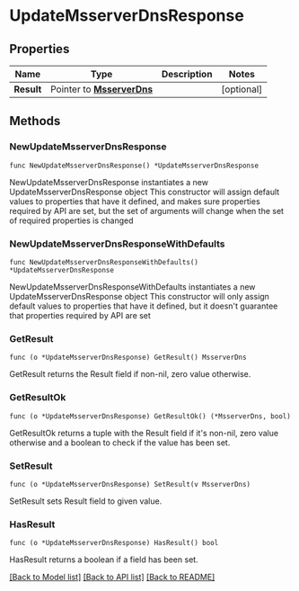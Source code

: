 # UpdateMsserverDnsResponse

## Properties

Name | Type | Description | Notes
------------ | ------------- | ------------- | -------------
**Result** | Pointer to [**MsserverDns**](MsserverDns.md) |  | [optional] 

## Methods

### NewUpdateMsserverDnsResponse

`func NewUpdateMsserverDnsResponse() *UpdateMsserverDnsResponse`

NewUpdateMsserverDnsResponse instantiates a new UpdateMsserverDnsResponse object
This constructor will assign default values to properties that have it defined,
and makes sure properties required by API are set, but the set of arguments
will change when the set of required properties is changed

### NewUpdateMsserverDnsResponseWithDefaults

`func NewUpdateMsserverDnsResponseWithDefaults() *UpdateMsserverDnsResponse`

NewUpdateMsserverDnsResponseWithDefaults instantiates a new UpdateMsserverDnsResponse object
This constructor will only assign default values to properties that have it defined,
but it doesn't guarantee that properties required by API are set

### GetResult

`func (o *UpdateMsserverDnsResponse) GetResult() MsserverDns`

GetResult returns the Result field if non-nil, zero value otherwise.

### GetResultOk

`func (o *UpdateMsserverDnsResponse) GetResultOk() (*MsserverDns, bool)`

GetResultOk returns a tuple with the Result field if it's non-nil, zero value otherwise
and a boolean to check if the value has been set.

### SetResult

`func (o *UpdateMsserverDnsResponse) SetResult(v MsserverDns)`

SetResult sets Result field to given value.

### HasResult

`func (o *UpdateMsserverDnsResponse) HasResult() bool`

HasResult returns a boolean if a field has been set.


[[Back to Model list]](../README.md#documentation-for-models) [[Back to API list]](../README.md#documentation-for-api-endpoints) [[Back to README]](../README.md)


